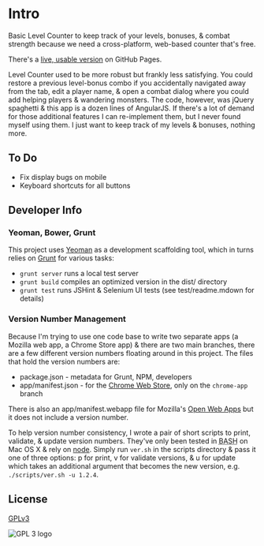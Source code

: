 # Intro

Basic Level Counter to keep track of your levels, bonuses, & combat strength because we need a cross-platform, web-based counter that's free.

There's a [live, usable version](//phette23.github.io/Level-Counter/) on GitHub Pages.

Level Counter used to be more robust but frankly less satisfying. You could restore a previous level-bonus combo if you accidentally navigated away from the tab, edit a player name, & open a combat dialog where you could add helping players & wandering monsters. The code, however, was jQuery spaghetti & this app is a dozen lines of AngularJS. If there's a lot of demand for those additional features I can re-implement them, but I never found myself using them. I just want to keep track of my levels & bonuses, nothing more.

## To Do

- Fix display bugs on mobile
- Keyboard shortcuts for all buttons

## Developer Info

### Yeoman, Bower, Grunt

This project uses [Yeoman](http://yeoman.io/) as a development scaffolding tool, which in turns relies on [Grunt](http://gruntjs.com/) for various tasks:

- `grunt server` runs a local test server
- `grunt build` compiles an optimized version in the dist/ directory
- `grunt test` runs JSHint & Selenium UI tests (see test/readme.mdown for details)

### Version Number Management

Because I'm trying to use one code base to write two separate apps (a Mozilla web app, a Chrome Store app) & there are two main branches, there are a few different version numbers floating around in this project. The files that hold the version numbers are:

- package.json - metadata for Grunt, NPM, developers
- app/manifest.json - for the [Chrome Web Store](https://developer.chrome.com/apps/manifest.html), only on the `chrome-app` branch

There is also an app/manifest.webapp file for Mozilla's [Open Web Apps](https://developer.mozilla.org/en-US/docs/Apps/Manifest) but it does not include a version number.

To help version number consistency, I wrote a pair of short scripts to print, validate, & update version numbers. They've only been tested in <abbr title="Bourne Again Shell">BASH</abbr> on Mac OS X & rely on [node](nodejs.org). Simply run `ver.sh` in the scripts directory & pass it one of three options: p for print, v for validate versions, & u for update which takes an additional argument that becomes the new version, e.g. `./scripts/ver.sh -u 1.2.4`.

## License

[GPLv3](https://www.gnu.org/licenses/gpl-3.0.html)

![GPL 3 logo](https://www.gnu.org/graphics/gplv3-127x51.png "GPLv3")
